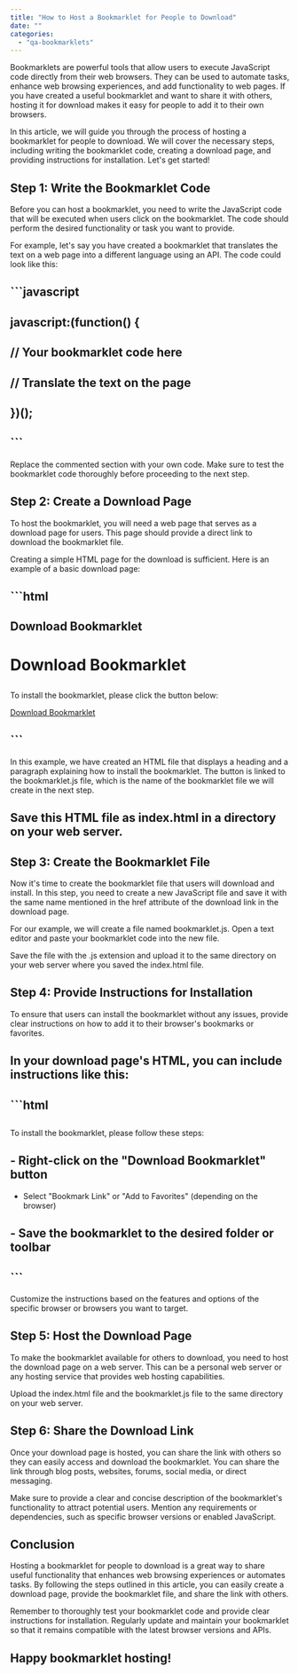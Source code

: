 ```yaml
---
title: "How to Host a Bookmarklet for People to Download"
date: ""
categories: 
  - "qa-bookmarklets"
---
```


Bookmarklets are powerful tools that allow users to execute JavaScript code directly from their web browsers. They can be used to automate tasks, enhance web browsing experiences, and add functionality to web pages. If you have created a useful bookmarklet and want to share it with others, hosting it for download makes it easy for people to add it to their own browsers.

In this article, we will guide you through the process of hosting a bookmarklet for people to download. We will cover the necessary steps, including writing the bookmarklet code, creating a download page, and providing instructions for installation. Let's get started!

## Step 1: Write the Bookmarklet Code

Before you can host a bookmarklet, you need to write the JavaScript code that will be executed when users click on the bookmarklet. The code should perform the desired functionality or task you want to provide.

For example, let's say you have created a bookmarklet that translates the text on a web page into a different language using an API. The code could look like this:

## \`\`\`javascript

## javascript:(function() {

## // Your bookmarklet code here

## // Translate the text on the page

## })();

## \`\`\`

Replace the commented section with your own code. Make sure to test the bookmarklet code thoroughly before proceeding to the next step.

## Step 2: Create a Download Page

To host the bookmarklet, you will need a web page that serves as a download page for users. This page should provide a direct link to download the bookmarklet file.

Creating a simple HTML page for the download is sufficient. Here is an example of a basic download page:

## \`\`\`html

## Download Bookmarklet

# Download Bookmarklet

## 

To install the bookmarklet, please click the button below:

[Download Bookmarklet](bookmarklet.js)

## \`\`\`

In this example, we have created an HTML file that displays a heading and a paragraph explaining how to install the bookmarklet. The button is linked to the bookmarklet.js file, which is the name of the bookmarklet file we will create in the next step.

## Save this HTML file as index.html in a directory on your web server.

## Step 3: Create the Bookmarklet File

Now it's time to create the bookmarklet file that users will download and install. In this step, you need to create a new JavaScript file and save it with the same name mentioned in the href attribute of the download link in the download page.

For our example, we will create a file named bookmarklet.js. Open a text editor and paste your bookmarklet code into the new file.

Save the file with the .js extension and upload it to the same directory on your web server where you saved the index.html file.

## Step 4: Provide Instructions for Installation

To ensure that users can install the bookmarklet without any issues, provide clear instructions on how to add it to their browser's bookmarks or favorites.

## In your download page's HTML, you can include instructions like this:

## \`\`\`html

## 

To install the bookmarklet, please follow these steps:

## - Right-click on the "Download Bookmarklet" button

- Select "Bookmark Link" or "Add to Favorites" (depending on the browser)

## - Save the bookmarklet to the desired folder or toolbar

## \`\`\`

Customize the instructions based on the features and options of the specific browser or browsers you want to target.

## Step 5: Host the Download Page

To make the bookmarklet available for others to download, you need to host the download page on a web server. This can be a personal web server or any hosting service that provides web hosting capabilities.

Upload the index.html file and the bookmarklet.js file to the same directory on your web server.

## Step 6: Share the Download Link

Once your download page is hosted, you can share the link with others so they can easily access and download the bookmarklet. You can share the link through blog posts, websites, forums, social media, or direct messaging.

Make sure to provide a clear and concise description of the bookmarklet's functionality to attract potential users. Mention any requirements or dependencies, such as specific browser versions or enabled JavaScript.

## Conclusion

Hosting a bookmarklet for people to download is a great way to share useful functionality that enhances web browsing experiences or automates tasks. By following the steps outlined in this article, you can easily create a download page, provide the bookmarklet file, and share the link with others.

Remember to thoroughly test your bookmarklet code and provide clear instructions for installation. Regularly update and maintain your bookmarklet so that it remains compatible with the latest browser versions and APIs.

## Happy bookmarklet hosting!
